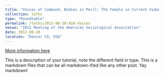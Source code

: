 ```yaml
---
title: "Voices of Command, Bodies in Peril: The Female in Current Video Games"
collection: talks
type: "Roundtable"
permalink: /talks/2012-08-20-ASA-Voices
venue: "2012 Meeting of the American Sociological Association"
date: 2012-08-20
location: "Denver CO, USA"
---
```


[More information here](http://exampleurl.com)

This is a description of your tutorial, note the different field in type. This is a markdown files that can be all markdown-ified like any other post. Yay markdown!
